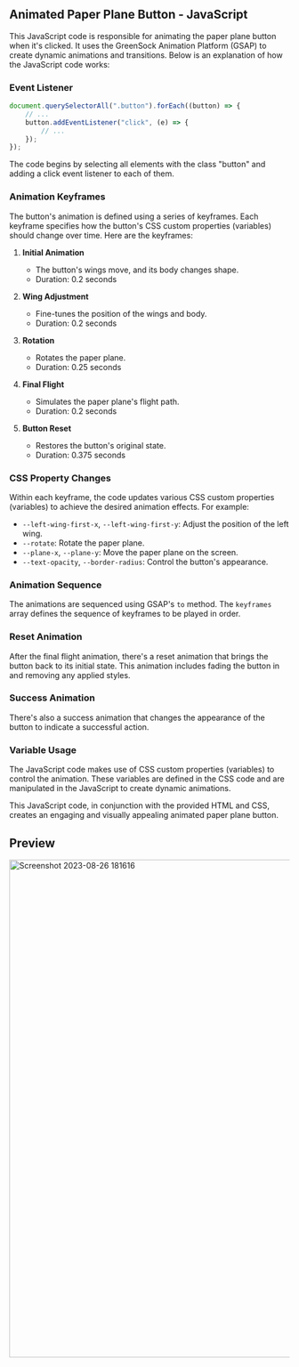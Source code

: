 ## Animated Paper Plane Button - JavaScript

This JavaScript code is responsible for animating the paper plane button when it's clicked. It uses the GreenSock Animation Platform (GSAP) to create dynamic animations and transitions. Below is an explanation of how the JavaScript code works:

### Event Listener

```javascript
document.querySelectorAll(".button").forEach((button) => {
    // ...
    button.addEventListener("click", (e) => {
        // ...
    });
});
```

The code begins by selecting all elements with the class "button" and adding a click event listener to each of them.

### Animation Keyframes

The button's animation is defined using a series of keyframes. Each keyframe specifies how the button's CSS custom properties (variables) should change over time. Here are the keyframes:

1. **Initial Animation**
    - The button's wings move, and its body changes shape.
    - Duration: 0.2 seconds

2. **Wing Adjustment**
    - Fine-tunes the position of the wings and body.
    - Duration: 0.2 seconds

3. **Rotation**
    - Rotates the paper plane.
    - Duration: 0.25 seconds

4. **Final Flight**
    - Simulates the paper plane's flight path.
    - Duration: 0.2 seconds

5. **Button Reset**
    - Restores the button's original state.
    - Duration: 0.375 seconds

### CSS Property Changes

Within each keyframe, the code updates various CSS custom properties (variables) to achieve the desired animation effects. For example:
- `--left-wing-first-x`, `--left-wing-first-y`: Adjust the position of the left wing.
- `--rotate`: Rotate the paper plane.
- `--plane-x`, `--plane-y`: Move the paper plane on the screen.
- `--text-opacity`, `--border-radius`: Control the button's appearance.

### Animation Sequence

The animations are sequenced using GSAP's `to` method. The `keyframes` array defines the sequence of keyframes to be played in order.

### Reset Animation

After the final flight animation, there's a reset animation that brings the button back to its initial state. This animation includes fading the button in and removing any applied styles.

### Success Animation

There's also a success animation that changes the appearance of the button to indicate a successful action.

### Variable Usage

The JavaScript code makes use of CSS custom properties (variables) to control the animation. These variables are defined in the CSS code and are manipulated in the JavaScript to create dynamic animations.

This JavaScript code, in conjunction with the provided HTML and CSS, creates an engaging and visually appealing animated paper plane button.

## Preview
<img width="895" alt="Screenshot 2023-08-26 181616" src="https://github.com/Aarzoo75/Animated-Paper-Plane-Button/assets/59678435/15f95078-7684-4b1a-b883-abc0c90b7ac9">
